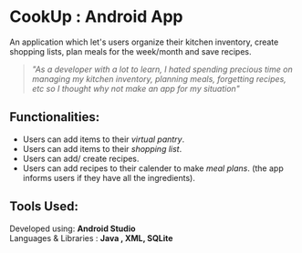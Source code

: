 # CookUp : Android App 
An application which let's users organize their kitchen inventory, create shopping lists, plan meals for the week/month and save recipes.  

>*"As a developer with a lot to learn, I hated spending precious time on managing my kitchen inventory, planning meals, forgetting recipes, etc so I thought why not make an app for my situation"*

## Functionalities: 
 * Users can add items to their *virtual pantry*. 
 * Users can add items to their *shopping list*.
 * Users can add/ create recipes. 
 * Users can add recipes to their calender to make *meal plans*. (the app informs users if they have all the ingredients).

## Tools Used: 
 Developed using:  **Android Studio**  
 Languages & Libraries : **Java , XML, SQLite** 
